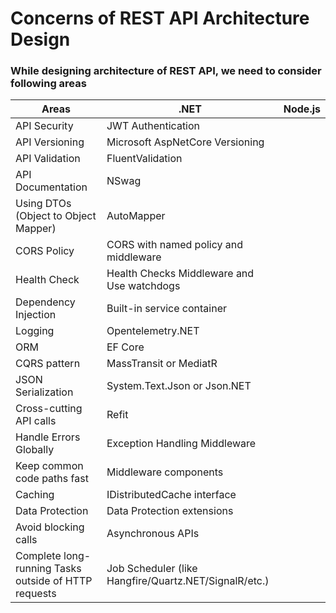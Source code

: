 # Concerns of REST API Architecture Design
### While designing architecture of REST API, we need to consider following areas
| Areas	| .NET	| Node.js	|
| ----- | ----- | -----	| 
| API	Security	|	JWT Authentication	|	|	 
| API Versioning	|	Microsoft AspNetCore Versioning	| |
| API Validation	|	FluentValidation	|	 |
| API Documentation	|	NSwag	| 	 |
| Using DTOs (Object to Object Mapper)	|	AutoMapper	|	 |
| CORS Policy	|	CORS with named policy and middleware	|	 |
| Health Check	|	Health Checks Middleware and Use watchdogs	|	 |
| Dependency Injection	|	Built-in service container	|	 |
| Logging	|	Opentelemetry.NET	|	 |
| ORM	|	EF Core	|	 |
| CQRS pattern	|	MassTransit or MediatR	|	 |
| JSON Serialization	|	System.Text.Json or Json.NET	|	 |
| Cross-cutting API calls	|	Refit	|	 |
| Handle Errors Globally	| 	Exception Handling Middleware	|	 |
| Keep common code paths fast	|	Middleware components	|	 |
| Caching	|	IDistributedCache interface	|	 |
| Data Protection	|	Data Protection extensions	|	 |
| Avoid blocking calls	|	Asynchronous APIs	|	|
| Complete long-running Tasks outside of HTTP requests	|	Job Scheduler (like Hangfire/Quartz.NET/SignalR/etc.)	|	|



